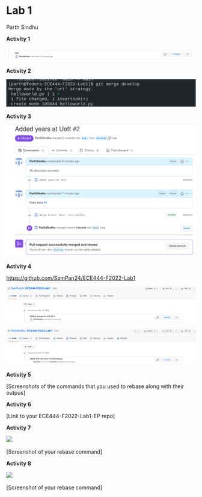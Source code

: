 # Lab 1

Parth Sindhu

**Activity 1**

![github commit](images/github_act1.png)

**Activity 2**

![merge commit](images/act2.png)

**Activity 3**

![pr merge](images/act3.png)

**Activity 4**

https://github.com/SamPan24/ECE444-F2022-Lab1

![Screenshot of the commit you made to your teammate's repo](images/act4.png)

![Screenshot of the commit your teammate made to your repo](images/act4_2.png)

**Activity 5**

[Screenshots of the commands that you used to rebase  along with their outpus]

**Activity 6**

[Link to your ECE444-F2022-Lab1-EP repo]

**Activity 7**

![](images/Activity7.png)

[Screenshot of your rebase command]

**Activity 8**

![](images/Activity8.png)

[Screenshot of your rebase command]

